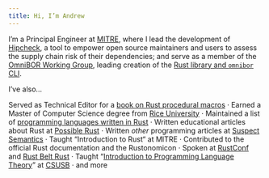 ```yaml
---
title: Hi, I’m Andrew
---
```


I&rsquo;m a Principal Engineer at [MITRE][mitre], where I lead the
development of [Hipcheck][hipcheck], a tool to empower open source
maintainers and users to assess the supply chain risk of their dependencies;
and serve as a member of the [OmniBOR Working Group][omnibor], leading
creation of the [Rust library and `omnibor` CLI][omnibor-rs].

I&rsquo;ve also&hellip;

Served as Technical Editor for a [book on Rust procedural macros][rust-macros]
&middot; Earned a Master of Computer Science degree from [Rice University][rice]
&middot; Maintained a list of [programming languages written in Rust][langs-in-rust]
&middot; Written educational articles about Rust at [Possible Rust][possible-rust]
&middot; Written _other_ programming articles at [Suspect Semantics][suspect-semantics]
&middot; Taught &ldquo;Introduction to Rust&ldquo; at MITRE
&middot; Contributed to the official Rust documentation and the Rustonomicon
&middot; Spoken at [RustConf][rustconf] and [Rust Belt Rust][rust-belt-rust]
&middot; Taught &ldquo;[Introduction to Programming Language Theory][prog-langs]&rdquo; at [CSUSB][csusb]
&middot; and more

[mitre]: https://www.mitre.org
[omnibor]: https://omnibor.io
[omnibor-rs]: https://github.com/omnibor/omnibor-rs
[hipcheck]: https://github.com/mitre/hipcheck
[possible-rust]: https://possiblerust.com
[suspect-semantics]: https://github.com/alilleybrinker/suspectsemantics
[rust-macros]: https://www.manning.com/books/write-powerful-rust-macros
[langs-in-rust]: https://github.com/alilleybrinker/langs-in-rust
[prog-langs]: https://github.com/alilleybrinker/programming-languages-course
[csusb]: https://cse.csusb.edu "California State University, San Bernardino School of Computer Science and Engineering"
[rice]: https://csweb.rice.edu/
[rustconf]: https://www.youtube.com/watch?v=0PhfaFkzdBA
[rust-belt-rust]: https://www.youtube.com/watch?v=Wz2oFEDwiOk
